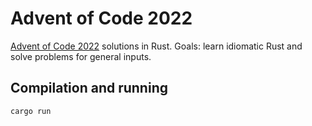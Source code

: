 # Advent of Code 2022

[Advent of Code 2022](https://adventofcode.com/2022) solutions in Rust. Goals: learn idiomatic Rust and solve problems for general inputs.

## Compilation and running
```
cargo run
```

